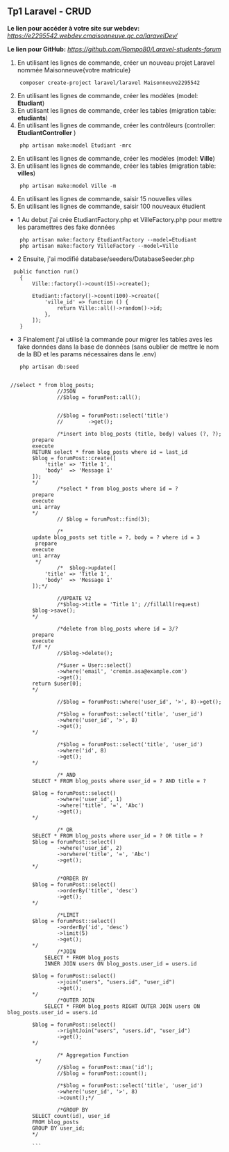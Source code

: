 ## Tp1 Laravel - CRUD 


 **Le lien pour accéder à votre site sur webdev:**
*https://e2295542.webdev.cmaisonneuve.qc.ca/laravelDev/*


**Le lien pour GitHub:**
*https://github.com/Rompo80/Laravel-students-forum*


1. En utilisant les lignes de commande, créer un nouveau projet Laravel nommée Maisonneuve{votre matricule}

```
    composer create-project laravel/laravel Maisonneuve2295542
```


2. En utilisant les lignes de commande, créer les modèles (model: **Etudiant**)
3. En utilisant les lignes de commande, créer les tables  (migration table: **etudiants**)
6. En utilisant les lignes de commande, créer les contrôleurs (controller: **EtudiantController** )

```
    php artisan make:model Etudiant -mrc
```




2. En utilisant les lignes de commande, créer les modèles (model: **Ville**)
3. En utilisant les lignes de commande, créer les tables  (migration table: **villes**)

```
    php artisan make:model Ville -m
```




4. En utilisant les lignes de commande, saisir 15 nouvelles villes
5. En utilisant les lignes de commande, saisir 100 nouveaux étudient

- 1 Au debut j'ai crée EtudiantFactory.php et VilleFactory.php pour mettre les paramettres des fake données

```
    php artisan make:factory EtudiantFactory --model=Etudiant
    php artisan make:factory VilleFactory --model=Ville
```

- 2 Ensuite, j'ai modifié  database/seeders/DatabaseSeeder.php  

```
  public function run()
    {
        Ville::factory()->count(15)->create();

        Etudiant::factory()->count(100)->create([
            'ville_id' => function () {
                return Ville::all()->random()->id;
            },
        ]);    
    }
```
 
 

- 3 Finalement j'ai utilisé la commande pour migrer les tables aves les fake données dans la base de données (sans oublier de mettre le nom de la BD et les params nécessaires dans le .env)


```
    php artisan db:seed 
```



```

 //select * from blog_posts;
                //JSON
                //$blog = forumPost::all();


                //$blog = forumPost::select('title')
                //        ->get();

                /*insert into blog_posts (title, body) values (?, ?);
        prepare
        execute
        RETURN select * from blog_posts where id = last_id
        $blog = forumPost::create([
            'title' => 'Title 1',
            'body'  => 'Message 1'
        ]);
        */
                /*select * from blog_posts where id = ?
        prepare
        execute
        uni array
        */
                // $blog = forumPost::find(3);

                /*
        update blog_posts set title = ?, body = ? where id = 3
         prepare
        execute
        uni array
         */
                /*  $blog->update([
            'title' => 'Title 1',
            'body'  => 'Message 1'
        ]);*/

                //UPDATE V2
                /*$blog->title = 'Title 1'; //fillAll(request)
        $blog->save();
        */

                /*delete from blog_posts where id = 3/?
        prepare
        execute
        T/F */
                //$blog->delete();

                /*$user = User::select()
                ->where('email', 'cremin.asa@example.com')
                ->get();
        return $user[0];
        */

                //$blog = forumPost::where('user_id', '>', 8)->get();

                /*$blog = forumPost::select('title', 'user_id')
                ->where('user_id', '>', 8)
                ->get();
        */

                /*$blog = forumPost::select('title', 'user_id')
                ->where('id', 8)
                ->get();
        */

                /* AND
        SELECT * FROM blog_posts where user_id = ? AND title = ?
        
        $blog = forumPost::select()
                ->where('user_id', 1)
                ->where('title', '=', 'Abc')
                ->get();
        */

                /* OR
        SELECT * FROM blog_posts where user_id = ? OR title = ?
        $blog = forumPost::select()
                ->where('user_id', 2)
                ->orwhere('title', '=', 'Abc')
                ->get();        
        */

                /*ORDER BY 
        $blog = forumPost::select()
                ->orderBy('title', 'desc')
                ->get();
        */

                /*LIMIT 
        $blog = forumPost::select()
                ->orderBy('id', 'desc')
                ->limit(5)
                ->get();
        */
                /*JOIN 
            SELECT * FROM blog_posts
            INNER JOIN users ON blog_posts.user_id = users.id
        
        $blog = forumPost::select()
                ->join("users", "users.id", "user_id")
                ->get();
        */
                /*OUTER JOIN 
            SELECT * FROM blog_posts RIGHT OUTER JOIN users ON blog_posts.user_id = users.id
        
        $blog = forumPost::select()
                ->rightJoin("users", "users.id", "user_id")
                ->get();
        */

                /* Aggregation Function
         */
                //$blog = forumPost::max('id');
                //$blog = forumPost::count();

                /*$blog = forumPost::select('title', 'user_id')
                ->where('user_id', '>', 8)
                ->count();*/

                /*GROUP BY 
        SELECT count(id), user_id
        FROM blog_posts
        GROUP BY user_id;
        */

        ```





        







